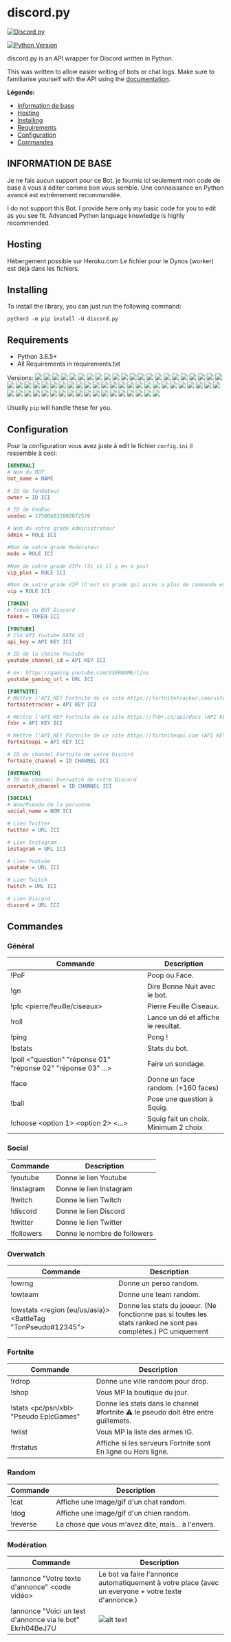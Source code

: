 # discord.py

[![Discord.py](https://img.shields.io/badge/Discord.py-0.16.6-green.svg)](https://pypi.python.org/pypi/discord.py/)

[![Python Version](https://img.shields.io/badge/Python-3.6.5%2B-blue.svg)](https://www.python.org)

discord.py is an API wrapper for Discord written in Python.

This was written to allow easier writing of bots or chat logs. Make sure to familiarise yourself with the API using the [documentation][doc].

**Légende:**
- [Information de base](https://github.com/dearvoodoo/discord-bot-base#information-de-base)
- [Hosting](https://github.com/dearvoodoo/discord-bot-base#hosting)
- [Installing](https://github.com/dearvoodoo/discord-bot-base#installing)
- [Requirements](https://github.com/dearvoodoo/discord-bot-base#requirements)
- [Configuration](https://github.com/dearvoodoo/discord-bot-base#configuration)
- [Commandes](https://github.com/dearvoodoo/discord-bot-base#commandes)

[doc]: http://discordpy.rtfd.org/en/latest
## INFORMATION DE BASE
Je ne fais aucun support pour ce Bot. je fournis ici seulement mon code de base à vous à éditer comme bon vous semble. 
Une connaissance en Python avancé est extrêmement recommandée.

I do not support this Bot. I provide here only my basic code for you to edit as you see fit.
Advanced Python language knowledge is highly recommended.

## Hosting
Hébergement possible sur Heroku.com Le fichier pour le Dynos (worker) est déjà dans les fichiers.

## Installing

To install the library, you can just run the following command:

```
python3 -m pip install -U discord.py
```

## Requirements

- Python 3.6.5+
- All Requirements in requirements.txt

Versions:
![](https://img.shields.io/badge/aiohttp-1.0.5-orange.svg)
![](https://img.shields.io/badge/APScheduler-3.5.3-orange.svg)
![](https://img.shields.io/badge/astroid-1.6.3-orange.svg)
![](https://img.shields.io/badge/async-timeout-2.0.1-orange.svg)
![](https://img.shields.io/badge/asyncio-3.4.3-orange.svg)
![](https://img.shields.io/badge/attrs-18.1.0-orange.svg)
![](https://img.shields.io/badge/beautifulsoup4-4.6.0-orange.svg)
![](https://img.shields.io/badge/certifi-2018.4.16-orange.svg)
![](https://img.shields.io/badge/cffi-1.11.5-orange.svg)
![](https://img.shields.io/badge/chardet-3.0.4-orange.svg)
![](https://img.shields.io/badge/cleverwrap-0.2.3.6-orange.svg)
![](https://img.shields.io/badge/colorama-0.3.9-orange.svg)
![](https://img.shields.io/badge/colorlog-3.1.4-orange.svg)
![](https://img.shields.io/badge/config-0.4.0-orange.svg)
![](https://img.shields.io/badge/DateTime-4.2-orange.svg)
![](https://img.shields.io/badge/discord.py-0.16.12-orange.svg)
![](https://img.shields.io/badge/docopt-0.6.2-orange.svg)
![](https://img.shields.io/badge/feedparser-5.2.1-orange.svg)
![](https://img.shields.io/badge/fnbr-api-1.1.3-orange.svg)
![](https://img.shields.io/badge/future-0.16.0-orange.svg)
![](https://img.shields.io/badge/idna-2.6-orange.svg)
![](https://img.shields.io/badge/idna-ssl-1.0.1-orange.svg)
![](https://img.shields.io/badge/imgurpython-1.1.7-orange.svg)
![](https://img.shields.io/badge/isort-4.3.4-orange.svg)
![](https://img.shields.io/badge/keyboard-0.13.2-orange.svg)
![](https://img.shields.io/badge/lazy-object-proxy-1.3.1-orange.svg)
![](https://img.shields.io/badge/mccabe-0.6.1-orange.svg)
![](https://img.shields.io/badge/memory-profiler-0.54.0-orange.svg)
![](https://img.shields.io/badge/multidict-4.2.0-orange.svg)
![](https://img.shields.io/badge/oauthlib-2.1.0-orange.svg)
![](https://img.shields.io/badge/opuslib-3.0.1-orange.svg)
![](https://img.shields.io/badge/peewee-3.6.4-orange.svg)
![](https://img.shields.io/badge/Pillow-5.1.0-orange.svg)
![](https://img.shields.io/badge/pipreqs-0.4.9-orange.svg)
![](https://img.shields.io/badge/praw-6.0.0-orange.svg)
![](https://img.shields.io/badge/prawcore-1.0.0-orange.svg)
![](https://img.shields.io/badge/psutil-5.4.5-orange.svg)
![](https://img.shields.io/badge/pycountry-18.5.26-orange.svg)
![](https://img.shields.io/badge/pycparser-2.18-orange.svg)
![](https://img.shields.io/badge/pyfiglet-0.7.5-orange.svg)
![](https://img.shields.io/badge/pylint-1.8.4-orange.svg)
![](https://img.shields.io/badge/PyNaCl-1.0.1-orange.svg)
![](https://img.shields.io/badge/pynite-1.4.2-orange.svg)
![](https://img.shields.io/badge/python-box-3.2.0-orange.svg)
![](https://img.shields.io/badge/python-twitter-3.4.2-orange.svg)
![](https://img.shields.io/badge/pytz-2018.5-orange.svg)
![](https://img.shields.io/badge/requests-2.18.4-orange.svg)
![](https://img.shields.io/badge/requests-oauthlib-1.0.0-orange.svg)
![](https://img.shields.io/badge/six-1.11.0-orange.svg)
![](https://img.shields.io/badge/tabulate-0.8.2-orange.svg)
![](https://img.shields.io/badge/twitter-1.18.0-orange.svg)
![](https://img.shields.io/badge/tzlocal-1.5.1-orange.svg)
![](https://img.shields.io/badge/update-checker-0.16-orange.svg)
![](https://img.shields.io/badge/urbandictionary-1.1-orange.svg)
![](https://img.shields.io/badge/urllib3-1.22-orange.svg)
![](https://img.shields.io/badge/virtualenv-15.2.0-orange.svg)
![](https://img.shields.io/badge/virtualenv-clone-0.3.0-orange.svg)
![](https://img.shields.io/badge/websockets-3.4-orange.svg)
![](https://img.shields.io/badge/wikipedia-1.4.0-orange.svg)
![](https://img.shields.io/badge/wrapt-1.10.11-orange.svg)
![](https://img.shields.io/badge/xmltodict-0.11.0-orange.svg)
![](https://img.shields.io/badge/yarg-0.1.9-orange.svg)
![](https://img.shields.io/badge/yarl-1.2.3-orange.svg)
![](https://img.shields.io/badge/youtube-dl-2018.5.9-orange.svg)
![](https://img.shields.io/badge/zope.interface-4.5.0-orange.svg)



Usually `pip` will handle these for you.

## Configuration

Pour la configuration vous avez juste à edit le fichier `config.ini` il ressemble à ceci:
```ini
[GENERAL]
# Nom du BOT
bot_name = NAME

# ID du fondateur
owner = ID ICI

# ID de VooDoo
voodoo = 175006832002072576

# Nom du votre grade Administrateur
admin = ROLE ICI

#Nom de votre grade Modérateur
modo = ROLE ICI

#Nom de votre grade VIP+ (Si si il y en a pas)
vip_plus = ROLE ICI

#Nom de votre grade VIP (C'est un grade qui accès a plus de commande ex: !cat !dog)
vip = ROLE ICI

[TOKEN]
# Token du BOT Discord
token = TOKEN ICI

[YOUTUBE]
# Clé API Youtube DATA V3
api_key = API KEY ICI

# ID de la chaine Youtube
youtube_channel_id = API KEY ICI

# ex: https://gaming.youtube.com/USERNAME/live
youtube_gaming_url = URL ICI

[FORTNITE]
# Mettre l'API_KEY Fortnite de ce site https://fortnitetracker.com/site-api (API KEY DES STATS)
fortnitetracker = API KEY ICI

# Mettre l'API_KEY Fortnite de ce site https://fnbr.co/api/docs (API KEY POUR LE SHOP)
fnbr = API KEY ICI

# Mettre l'API_KEY Fortnite de ce site https://fortniteapi.com (API KEY POUR SAVOIR SI LES SERVEURS FORTNITE SONT EN LIGNE OU HORS LIGNE)
fortniteapi = API KEY ICI

# ID du channel Fortnite de votre Discord
fortnite_channel = ID CHANNEL ICI

[OVERWATCH]
# ID du channel Overwatch de votre Discord
overwatch_channel = ID CHANNEL ICI

[SOCIAL]
# Nom/Pseudo de la personne
social_name = NOM ICI

# Lien Twitter
twitter = URL ICI

# Lien Instagram
instagram = URL ICI

# Lien Youtube
youtube = URL ICI

# Lien Twitch
twitch = URL ICI

# Lien Discord
discord = URL ICI
```

## Commandes
### Général
Commande | Description
--- | --- 
!PoF | Poop ou Face.
!gn <Utilisateur> | Dire Bonne Nuit avec le bot.
!pfc <pierre/feuille/ciseaux> | Pierre Feuille Ciseaux.
!roll | Lance un dé et affiche le resultat.
!ping | Pong !
!bstats | Stats du bot.
!poll <"question" "réponse 01" "réponse 02" "réponse 03" ...> | Faire un sondage.
!face | Donne un face random. (+160 faces)
!ball | Pose une question à Squig.
!choose <option 1> <option 2> <...> | Squig fait un choix. Minimum 2 choix

### Social
Commande | Description
--- | --- 
!youtube | Donne le lien Youtube
!instagram | Donne le lien Instagram
!twitch | Donne le lien Twitch
!discord | Donne le lien Discord
!twitter | Donne le lien Twitter
!followers | Donne le nombre de followers

### Overwatch
Commande | Description
--- | --- 
!owrng | Donne un perso random.
!owteam | Donne une team random.
!owstats <region (eu/us/asia)> <BattleTag "TonPseudo#12345"> | Donne les stats du joueur. (Ne fonctionne pas si toutes les stats ranked ne sont pas complètes.) PC uniquement

### Fortnite
Commande | Description
--- | --- 
!rdrop | Donne une ville random pour drop.
!shop | Vous MP la boutique du jour.
!stats <pc/psn/xbl> "Pseudo EpicGames" | Donne les stats dans le channel #fortnite ⚠ le pseudo doit être entre guillemets.
!wlist | Vous MP la liste des armes IG.
!frstatus | Affiche si les serveurs Fortnite sont En ligne ou Hors ligne.

### Random
Commande | Description
--- | --- 
!cat | Affiche une image/gif d'un chat random.
!dog | Affiche une image/gif d'un chien random.
!reverse <texte> | La chose que vous m'avez dite, mais... à l'envers.

### Modération
Commande | Description
--- | --- 
!annonce "Votre texte d'annonce" <code vidéo> | Le bot va faire l'annonce automatiquement à votre place (avec un everyone + votre texte d'annonce.)
!annonce "Voici un test d'annonce via le bot" Ekrh04BeJ7U | ![alt text](https://image.ibb.co/gSwEFK/annonce_preview.png "Preview de la commande !annonce")

